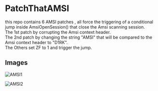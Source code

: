 # PatchThatAMSI
this repo contains 6 AMSI patches , all force the triggering of a conditional jump inside AmsiOpenSession()  that close the Amsi scanning session.   
The 1st patch by corrupting the Amsi context header.  
The 2nd patch by changing the string "AMSI" that will be compared to the Amsi context header to "D1RK".  
The Others set ZF to 1 and trigger the jump.

## Images
![AMSI1](https://user-images.githubusercontent.com/110354855/197331910-829816a0-a7a0-4cda-b72e-ab05f2692a64.png)

![AMSI2](https://user-images.githubusercontent.com/110354855/197331928-8bc98ecb-0b03-498e-a756-83288db40a90.png)
